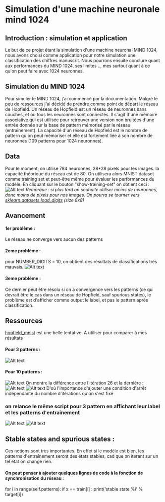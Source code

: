 # Simulation d'une machine neuronale mind 1024 
## Introduction : simulation et application
Le but de ce projet étant la simulation d'une machine neuronal MIND 1024, nous avons choisi comme application pour notre simulation une classification des chiffres manuscrit. Nous pourrons ensuite conclure quant aux performances du MIND 1024, ses limites .., mes surtout quant à ce qu'on peut faire avec 1024 neuronnes.
## Simulation du MIND 1024
Pour simuler le MIND 1024, j'ai commencé par la documentation. Malgré  le peu de ressources j'ai décidé de prendre comme point de départ le réseau de Hopfield. 
Un réseau de Hopfield est un réseau de neuronnes sans couches, et où tous les neuronnes sont connectés. Il s'agit d'une mémoire associative qui est utilisée pour retrouver une version non bruitées d'une entrée donnée sur la base de pattern mémorisé par le réseau (entraînement). La capacité d'un réseau de Hopfield est le nombre de pattern qu'on peut mémoriser et elle est fortement liée à son nombre de neuronnes (109 patterns pour 1024 neuronnes). 
## Data
Pour le moment, on utilise 784 neuronnes, 28*28 pixels pour les images. la capacité théorique du réseau est de 80.
On utilisera alors MNIST dataset comme training set et peut-être même pour évaluer les performances du modèle.
En cliquant sur le bouton "show-training-set" on obtient ceci : 
![Alt text](training_dataset.png)
*Remarque : si plus tard on souhaite utiliser moins de neuronnes, donc moins de pixels pour nos images. On pourra se tourner vers [sklearn.datasets.load_digits](https://scikit-learn.org/stable/modules/generated/sklearn.datasets.load_digits.html) (size 8x8)*
## Avancement 
#### 1er problème : 
Le réseau ne converge vers aucun des patterns
#### 2eme problème :
pour NUMBER_DIGITS = 10, on obtient des résultats de classifications très mauvais.
![Alt text](MIND1024_1.png)
#### 3eme problème :
Ce dernier peut être résolu si on a convergence vers les patterns (ce qui devrait être le cas dans un réseau de Hopfield, sauf spurious states), le problème est d'afficher comme output le label, et pas le pattern après classification.
## Ressources
[hopfield_mnist](https://github.com/kencyke/hopfield-mnist) est une belle tentative. A utiliser pour comparer à mes résultats
#### Pour 3 patterns : 
![Alt text](animation.gif)
#### Pour 10 patterns :
![Alt text](animation10.gif)
On montre la différence entre l'itération 26 et la dernière :
![Alt text](26.png)
![Alt text](79.png)
D'où l'importance d'ajouter une condition d'arrêt indépendante du nombre d'itérations qu'on s'est fixé 
### on relance le même script pour 3 pattern en affichant leur label et les patterns d'entraînement 
![Alt text](Training_data.png)
![Alt text](animation_.gif)
## Stable states and spurious states : 
Ces notions sont très importantes. En effet si le modèle est bien, les patterns d'entraînement seront des états stables, cad que on iterant sur un tel état on change rien. 
#### On peut penser à ajouter quelques lignes de code à la fonction de synchronisation du réseau :
for i in range(self.patterns):
  if x == train[i] :
    print('stable state %i' % target[i])

